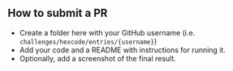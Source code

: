 ## How to submit a PR

- Create a folder here with your GitHub username (i.e. `challenges/hexcode/entries/{username}`)
- Add your code and a README with instructions for running it.
- Optionally, add a screenshot of the final result.